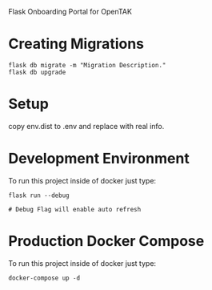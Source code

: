 Flask Onboarding Portal for OpenTAK

# Creating Migrations
```
flask db migrate -m "Migration Description."
flask db upgrade
```

# Setup 
copy env.dist to .env and replace with real info. 

# Development Environment
To run this project inside of docker just type:
```
flask run --debug

# Debug Flag will enable auto refresh
```

# Production Docker Compose
To run this project inside of docker just type:
```
docker-compose up -d
```